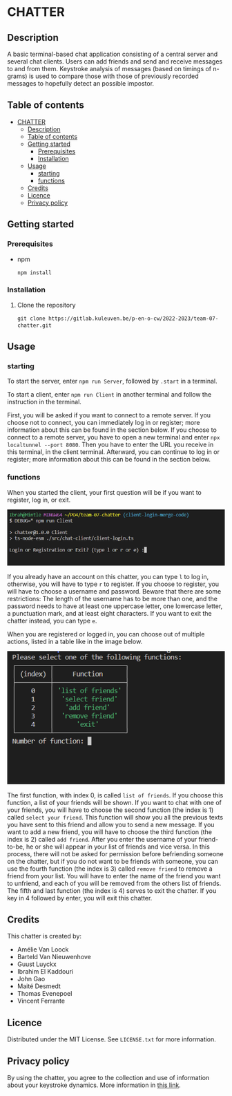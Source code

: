 # CHATTER

## Description

A basic terminal-based chat application consisting of a central server and several chat clients.
Users can add friends and send and receive messages to and from them.
Keystroke analysis of messages (based on timings of n-grams) is used to compare those with those of previously recorded messages to hopefully detect an possible impostor.

## Table of contents

- [CHATTER](#chatter)
  - [Description](#description)
  - [Table of contents](#table-of-contents)
  - [Getting started](#getting-started)
    - [Prerequisites](#prerequisites)
    - [Installation](#installation)
  - [Usage](#usage)
    - [starting](#starting)
    - [functions](#functions)
  - [Credits](#credits)
  - [Licence](#licence)
  - [Privacy policy](#privacy-policy)

## Getting started

### Prerequisites

- npm
  ```
  npm install
  ```

### Installation

1. Clone the repository
   ```
   git clone https://gitlab.kuleuven.be/p-en-o-cw/2022-2023/team-07-chatter.git
   ```

## Usage

### starting

To start the server, enter `npm run Server`, followed by `.start` in a terminal.

To start a client, enter `npm run Client` in another terminal and follow the instruction in the terminal.

First, you will be asked if you want to connect to a remote server. If you choose not to connect, you can immediately log in or register; more information about this can be found in the section below.
If you choose to connect to a remote server, you have to open a new terminal and enter `npx localtunnel --port 8080`. Then you have to enter the URL you receive in this terminal, in the client terminal. Afterward, you can continue to log in or register; more information about this can be found in the section below.

### functions

When you started the client, your first question will be if you want to register, log in, or exit.

![login-register in terminal](/figures/login_register.png 'in terminal')

If you already have an account on this chatter, you can type `l` to log in, otherwise, you will have to type `r` to register.
If you choose to register, you will have to choose a username and password. Beware that there are some restrictions:
The length of the username has to be more than one, and the password needs to have at least one uppercase letter, one lowercase letter, a punctuation mark, and at least eight characters.
If you want to exit the chatter instead, you can type `e`.

When you are registered or logged in, you can choose out of multiple actions, listed in a table like in the image below.

![actions interface in terminal](/figures/interface.png 'in terminal')

The first function, with index 0, is called `list of friends`. If you choose this function, a list of your friends will be shown.
If you want to chat with one of your friends, you will have to choose the second function (the index is 1) called `select your friend`.
This function will show you all the previous texts you have sent to this friend and allow you to send a new message.
If you want to add a new friend, you will have to choose the third function (the index is 2) called `add friend`.
After you enter the username of your friend-to-be, he or she will appear in your list of friends and vice versa.
In this process, there will not be asked for permission before befriending someone on the chatter, but if you do not want to be friends with someone,
you can use the fourth function (the index is 3) called `remove friend` to remove a friend from your list.
You will have to enter the name of the friend you want to unfriend, and each of you will be removed from the others list of friends.
The fifth and last function (the index is 4) serves to exit the chatter. If you key in 4 followed by enter, you will exit this chatter.

## Credits

This chatter is created by:

- Amélie Van Loock
- Barteld Van Nieuwenhove
- Guust Luyckx
- Ibrahim El Kaddouri
- John Gao
- Maité Desmedt
- Thomas Evenepoel
- Vincent Ferrante

## Licence

Distributed under the MIT License. See `LICENSE.txt` for more information.

## Privacy policy

By using the chatter, you agree to the collection and use of information about your keystroke dynamics.
More information in [this link](https://www.privacypolicies.com/live/8ccc2e80-5bb8-4b90-a16c-f4a185705867).
